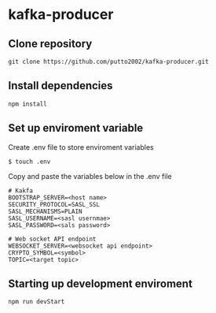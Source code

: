 # kafka-producer

## Clone repository

```
git clone https://github.com/putto2002/kafka-producer.git
```

## Install dependencies

```
npm install
```

## Set up enviroment variable

Create .env file to store enviroment variables

```
$ touch .env
```

Copy and paste the variables below in the .env file

```
# Kakfa
BOOTSTRAP_SERVER=<host name>
SECURITY_PROTOCOL=SASL_SSL
SASL_MECHANISMS=PLAIN
SASL_USERNAME=<sasl usernmae>
SASL_PASSWORD=<sals password>

# Web socket API endpoint
WEBSOCKET_SERVER=<websocket api endpoint>
CRYPTO_SYMBOL=<symbol>
TOPIC=<target topic>
```

## Starting up development enviroment

```
npm run devStart
```
